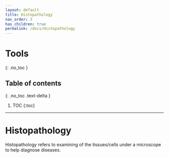 ```yaml
---
layout: default
title: Histopathology
nav_order: 3
has_children: true
permalink: /docs/Histopathology
---
```


# Tools
{: .no_toc }

## Table of contents
{: .no_toc .text-delta }

1. TOC
{:toc}

---

# Histopathology

Histopathology refers to examining of the tissues/cells under a microscope to help diagnose diseases.
<!-- {: .fs-6 .fw-300 } -->
